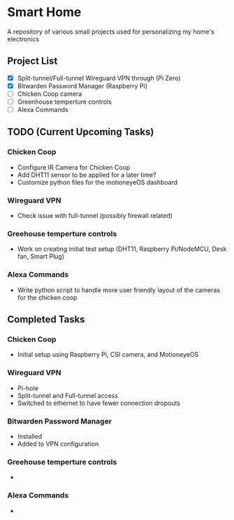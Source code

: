 # Smart Home
 A repository of various small projects used for personalizing my home's electronics

## Project List
- [x] Split-tunnel/Full-tunnel Wireguard VPN through (Pi Zero)
- [x] Bitwarden Password Manager (Raspberry Pi)
- [ ] Chicken Coop camera
- [ ] Greenhouse temperture controls
- [ ] Alexa Commands

## TODO (Current Upcoming Tasks)
### Chicken Coop
- Configure IR Camera for Chicken Coop
- Add DHT11 sensor to be applied for a later time?
- Customize python files for the motioneyeOS dashboard

### Wireguard VPN
- Check issue with full-tunnel (possibly firewall related)

### Greehouse temperture controls
- Work on creating initial test setup (DHT11, Raspberry Pi/NodeMCU, Desk fan, Smart Plug)

### Alexa Commands
- Write python script to handle more user friendly layout of the cameras for the chicken coop

## Completed Tasks
### Chicken Coop
- Initial setup using Raspberry Pi, CSI camera, and MotioneyeOS

### Wireguard VPN
- Pi-hole
- Split-tunnel and Full-tunnel access
- Switched to ethernet to have fewer connection dropouts

### Bitwarden Password Manager
- Installed
- Added to VPN configuration

### Greehouse temperture controls
-

### Alexa Commands
-
